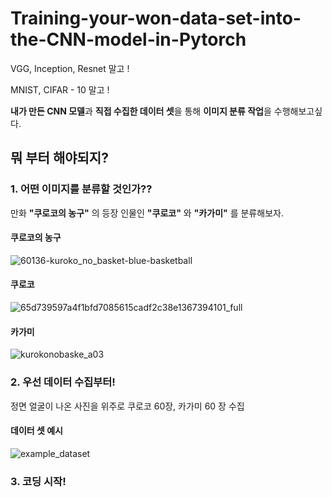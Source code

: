 # Training-your-won-data-set-into-the-CNN-model-in-Pytorch

VGG, Inception, Resnet 말고 !

MNIST, CIFAR - 10 말고 !

**내가 만든 CNN 모델**과 **직접 수집한 데이터 셋**을 통해 **이미지 분류 작업**을 수행해보고싶다.

## 뭐 부터 해야되지?

### 1. 어떤 이미지를 분류할 것인가??

만화 **"쿠로코의 농구"** 의 등장 인물인 **"쿠로코"** 와 **"카가미"** 를 분류해보자.


#### 쿠로코의 농구
![60136-kuroko_no_basket-blue-basketball](https://user-images.githubusercontent.com/35001605/50537882-8c231a00-0ba9-11e9-8da4-a438b7342c03.jpg)

#### 쿠로코
![65d739597a4f1bfd7085615cadf2c38e1367394101_full](https://user-images.githubusercontent.com/35001605/50537884-8fb6a100-0ba9-11e9-9d3b-ae820249f4c8.png)

#### 카가미
![kurokonobaske_a03](https://user-images.githubusercontent.com/35001605/50537883-8e857400-0ba9-11e9-9982-adedbc1e16f0.jpg)

### 2. 우선 데이터 수집부터!

정면 얼굴이 나온 사진을 위주로 쿠로코 60장, 카가미 60 장 수집

#### 데이터 셋 예시

![example_dataset](https://user-images.githubusercontent.com/35001605/50537659-f46ffc80-0ba5-11e9-9441-6f7e988447a6.PNG)

### 3. 코딩 시작!
